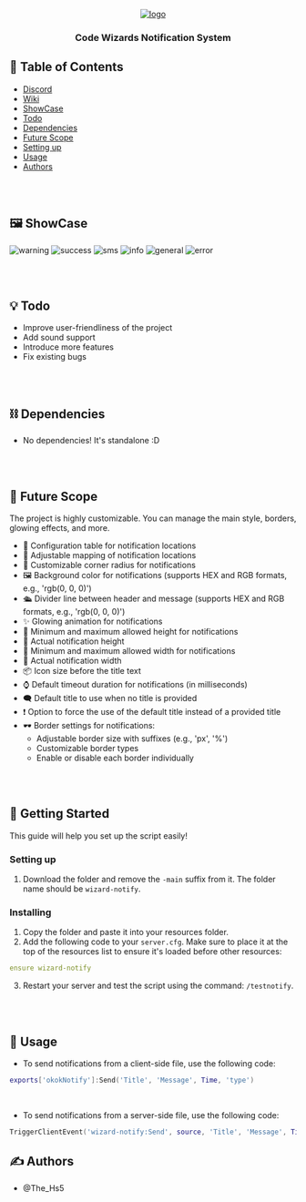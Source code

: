 <p align="center">
  <a href="" rel="noopener">
    <img src="https://github.com/user-attachments/assets/3c84c7f5-118d-4b10-b75d-7a6e79b38ab4" alt="logo">
  </a>
</p>

<h3 align="center">Code Wizards Notification System</h3>


## 📝 Table of Contents
- [Discord](https://discord.gg/ZBvacHyczY)
- [Wiki](./wiki/README.md)
- [ShowCase](#showcase)
- [Todo](#todo)
- [Dependencies](#dependencies)
- [Future Scope](#future_scope)
- [Setting up](#getting_started)
- [Usage](#usage)
- [Authors](#authors)

<br>
<br>

## 🖼️ ShowCase <a name="showcase"></a>

![warning](https://github.com/user-attachments/assets/992c9caa-fe36-4513-b0b5-638b36c1c8c0)
![success](https://github.com/user-attachments/assets/6886ce37-2543-4bf6-ab77-7314417688a2)
![sms](https://github.com/user-attachments/assets/77c261e2-1151-4bc3-9bd9-a3e827a3a4c8)
![info](https://github.com/user-attachments/assets/87709f5e-c9d6-4cfb-822a-0ab9f107ea44)
![general](https://github.com/user-attachments/assets/69aa9dc0-3e73-4f9c-bf02-6c0ef8977e83)
![error](https://github.com/user-attachments/assets/8940a287-826d-4750-996f-e2bffe08ef25)

<br>
<br>

## 💡 Todo <a name="todo"></a>
- Improve user-friendliness of the project
- Add sound support
- Introduce more features
- Fix existing bugs

<br>
<br>

## ⛓️ Dependencies <a name="dependencies"></a>
- No dependencies! It's standalone :D

<br>
<br>

## 🚀 Future Scope <a name="future_scope"></a>
The project is highly customizable. You can manage the main style, borders, glowing effects, and more.

- 🔎 Configuration table for notification locations
- 🔎 Adjustable mapping of notification locations
- 🔰 Customizable corner radius for notifications
- 🖼️ Background color for notifications (supports HEX and RGB formats, e.g., 'rgb(0, 0, 0)')
- 🛳️ Divider line between header and message (supports HEX and RGB formats, e.g., 'rgb(0, 0, 0)')
- ✨ Glowing animation for notifications
- 📛 Minimum and maximum allowed height for notifications
- 📛 Actual notification height
- 📛 Minimum and maximum allowed width for notifications
- 📛 Actual notification width
- 📦 Icon size before the title text
- ⌚ Default timeout duration for notifications (in milliseconds)
- 🗨️ Default title to use when no title is provided
- ❗ Option to force the use of the default title instead of a provided title
- 🕶️ Border settings for notifications:
  - Adjustable border size with suffixes (e.g., 'px', '%')
  - Customizable border types
  - Enable or disable each border individually

<br>
<br>

## 🏁 Getting Started <a name="getting_started"></a>
This guide will help you set up the script easily!

### Setting up
1. Download the folder and remove the `-main` suffix from it. The folder name should be `wizard-notify`.

### Installing
1. Copy the folder and paste it into your resources folder.
2. Add the following code to your `server.cfg`. Make sure to place it at the top of the resources list to ensure it's loaded before other resources:


```yml
ensure wizard-notify
```

3. Restart your server and test the script using the command: `/testnotify`.

<br>
<br>

## 🎈 Usage <a name="usage"></a>
- To send notifications from a client-side file, use the following code:

```lua
exports['okokNotify']:Send('Title', 'Message', Time, 'type')
```
<br>

- To send notifications from a server-side file, use the following code:

```lua
TriggerClientEvent('wizard-notify:Send', source, 'Title', 'Message', Time, 'type')
```

## ✍️ Authors <a name="authors"></a>
- @The_Hs5
